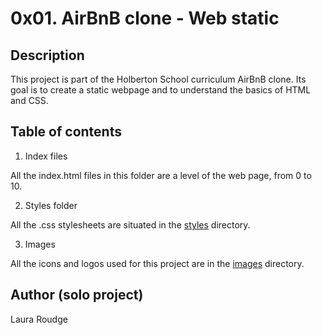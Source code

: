 # 0x01. AirBnB clone - Web static

## Description

This project is part of the Holberton School curriculum AirBnB clone.
Its goal is to create a static webpage and to understand the basics of HTML and CSS.

## Table of contents

1. Index files

All the index.html files in this folder are a level of the web page, from 0 to 10.

2. Styles folder

All the .css stylesheets are situated in the [styles](./styles/) directory.

3. Images

All the icons and logos used for this project are in the [images](./images/) directory.

## Author (solo project)

Laura Roudge
